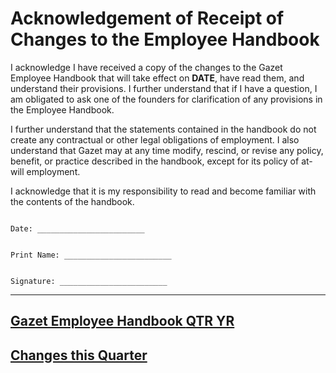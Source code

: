 # Acknowledgement of Receipt of Changes to the Employee Handbook

I acknowledge I have received a copy of the changes to the Gazet Employee Handbook that will take effect on **DATE**, have read them, and understand their provisions.  I further understand that if I have a question, I am obligated to ask one of the founders for clarification of any provisions in the Employee Handbook.

I further understand that the statements contained in the handbook do not create any contractual or other legal obligations of employment.  I also understand that Gazet may at any time modify, rescind, or revise any policy, benefit, or practice described in the handbook, except for its policy of at-will employment.

I acknowledge that it is my responsibility to read and become familiar with the contents of the handbook.



```

Date: ________________________


Print Name: ________________________


Signature: ________________________

```

***


## [Gazet Employee Handbook **QTR YR**](https://getclef.com/handbook/QTR-YR)
## [Changes this Quarter](https://getclef.com/handbook/changelog/QTR-YR)
